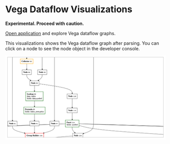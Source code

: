# Vega Dataflow Visualizations

**Experimental. Proceed with caution.**

[Open application](https://vega.github.io/dataflow-vis/) and explore Vega dataflow graphs.

This visualizations shows the Vega dataflow graph after parsing. You can click on a node to see the node object in the developer console.

![screenshot](https://raw.githubusercontent.com/vega/dataflow-vis/gh-pages/screenshot.png "Screenshot")
